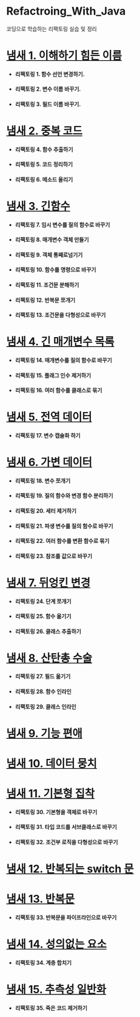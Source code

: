 # Refactroing_With_Java

코딩으로 학습하는 리팩토링 실습 및 정리

# [냄새 1. 이해하기 힘든 이름](./01.이해하기%20힘든%20이름/README.md)

- #### 리팩토링 1. 함수 선언 변경하기.
- #### 리팩토링 2. 변수 이름 바꾸기.
- #### 리팩토링 3. 필드 이름 바꾸기.

# [냄새 2. 중복 코드](./02.중복%20코드/README.md)
- #### 리팩토링 4. 함수 추출하기
- #### 리팩토링 5. 코드 정리하기
- #### 리팩토링 6. 메소드 올리기

# [냄새 3. 긴함수](./03.긴%20함수/README.md)
- #### 리팩토링 7. 임시 변수를 질의 함수로 바꾸기
- #### 리팩토링 8. 매개변수 객체 만들기
- #### 리팩토링 9. 객체 통째로넘기기
- #### 리팩토링 10. 함수를 명령으로 바꾸기
- #### 리팩토링 11. 조건문 분해하기
- #### 리팩토링 12. 반복문 쪼개기
- #### 리팩토링 13. 조건문을 다형성으로 바꾸기  


# [냄새 4. 긴 매개변수 목록](./04.긴%20매개변수%20목록/README.md)
- #### 리팩토링 14. 매개변수를 질의 함수로 바꾸기 
- #### 리팩토링 15. 플래그 인수 제거하기
- #### 리팩토링 16. 여러 함수를 클래스로 묶기

# [냄새 5. 전역 데이터](./05.전역%20데이터/README.md)
- #### 리팩토링 17. 변수 캡슐화 하기

# [냄새 6. 가변 데이터](./06.가변%20데이터/README.md)
- #### 리팩토링 18. 변수 쪼개기
- #### 리팩토링 19. 질의 함수와 변경 함수 분리하기
- #### 리팩토링 20. 세터 제거하기
- #### 리팩토링 21. 파생 변수를 질의 함수로 바꾸기
- #### 리팩토링 22. 여러 함수를 변환 함수로 묶기
- #### 리팩토링 23. 참조를 값으로 바꾸기

# [냄새 7. 뒤엉킨 변경](./07.뒤엉킨%20변경/README.md)
- #### 리팩토링 24. 단계 쪼개기
- #### 리팩토링 25. 함수 옮기기
- #### 리팩토링 26. 클래스 추출하기

# [냄새 8. 산탄총 수술](./08.산탄총%20수술/README.md)
- #### 리팩토링 27. 필드 옮기기
- #### 리팩토링 28. 함수 인라인
- #### 리팩토링 29. 클래스 인라인

# [냄새 9. 기능 편애](./09.기능%20편애/README.md)

# [냄새 10. 데이터 뭉치](./10.데이터%20뭉치/README.md)
# [냄새 11. 기본형 집착](./11.기본형%20집착/README.md)
- #### 리팩토링 30. 기본형을 객체로 바꾸기
- #### 리팩토링 31. 타입 코드를 서브클래스로 바꾸기
- #### 리팩토링 32. 조건부 로직을 다형성으로 바꾸기

# [냄새 12. 반복되는 switch 문](./12.반복되는%20switch문/README.md)

# [냄새 13. 반복문](./13.반복문/README.md)
- #### 리팩토링 33. 반복문을 파이프라인으로 바꾸기

# [냄새 14. 성의없는 요소](./14.성의없는%20요소/README.md)
- #### 리팩토링 34. 계층 합치기

# [냄새 15. 추측성 일반화](./15.추측성%20일반화/README.md)
- #### 리팩토링 35. 죽은 코드 제거하기


